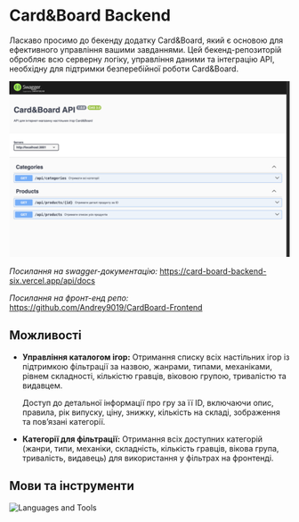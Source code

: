 # Card&Board Backend

Ласкаво просимо до бекенду додатку Card&Board, який є основою для ефективного управління вашими завданнями. Цей бекенд-репозиторій обробляє всю серверну логіку, управління даними та інтеграцію API, необхідну для підтримки безперебійної роботи Card&Board.

![Card&BoardScreenshot](/public/swagger.png)

_Посилання на swagger-документацію:_ https://card-board-backend-six.vercel.app/api/docs

_Посилання на фронт-енд репо:_ https://github.com/Andrey9019/CardBoard-Frontend

## Можливості

- **Управління каталогом ігор:**
  Отримання списку всіх настільних ігор із підтримкою фільтрації за назвою, жанрами, типами, механіками, рівнем складності, кількістю гравців, віковою групою, тривалістю та видавцем.

  Доступ до детальної інформації про гру за її ID, включаючи опис, правила, рік випуску, ціну, знижку, кількість на складі, зображення та пов’язані категорії.

- **Категорії для фільтрації:**
  Отримання всіх доступних категорій (жанри, типи, механіки, складність, кількість гравців, вікова група, тривалість, видавець) для використання у фільтрах на фронтенді.

## Мови та інструменти

![Languages and Tools](https://skills.syvixor.com/api/icons?i=nodejs,ts,expressjs,prisma,postgresql,vercel,swagger,cloudinary,eslint,prettier,postman,vscode&perline=12)
